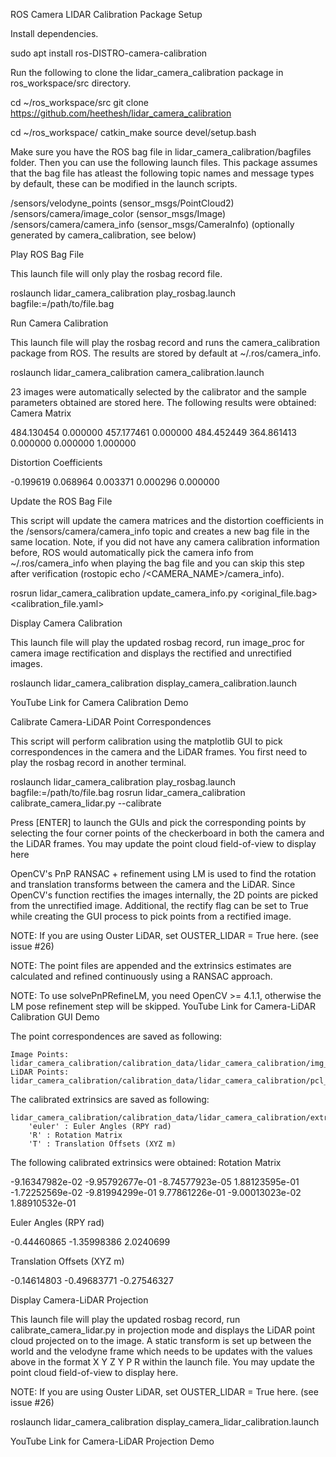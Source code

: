 ROS Camera LIDAR Calibration Package
Setup

Install dependencies.

sudo apt install ros-DISTRO-camera-calibration

Run the following to clone the lidar_camera_calibration package in ros_workspace/src directory.

cd ~/ros_workspace/src
git clone https://github.com/heethesh/lidar_camera_calibration

cd ~/ros_workspace/
catkin_make
source devel/setup.bash

Make sure you have the ROS bag file in lidar_camera_calibration/bagfiles folder. Then you can use the following launch files. This package assumes that the bag file has atleast the following topic names and message types by default, these can be modified in the launch scripts.

/sensors/velodyne_points    (sensor_msgs/PointCloud2)
/sensors/camera/image_color (sensor_msgs/Image)
/sensors/camera/camera_info (sensor_msgs/CameraInfo) (optionally generated by camera_calibration, see below)

Play ROS Bag File

This launch file will only play the rosbag record file.

roslaunch lidar_camera_calibration play_rosbag.launch bagfile:=/path/to/file.bag

Run Camera Calibration

This launch file will play the rosbag record and runs the camera_calibration package from ROS. The results are stored by default at ~/.ros/camera_info.

roslaunch lidar_camera_calibration camera_calibration.launch

23 images were automatically selected by the calibrator and the sample parameters obtained are stored here. The following results were obtained:
Camera Matrix

484.130454    0.000000  457.177461
  0.000000  484.452449  364.861413
  0.000000    0.000000    1.000000

Distortion Coefficients

-0.199619  0.068964  0.003371  0.000296  0.000000

Update the ROS Bag File

This script will update the camera matrices and the distortion coefficients in the /sensors/camera/camera_info topic and creates a new bag file in the same location. Note, if you did not have any camera calibration information before, ROS would automatically pick the camera info from ~/.ros/camera_info when playing the bag file and you can skip this step after verification (rostopic echo /<CAMERA_NAME>/camera_info).

rosrun lidar_camera_calibration update_camera_info.py <original_file.bag> <calibration_file.yaml>

Display Camera Calibration

This launch file will play the updated rosbag record, run image_proc for camera image rectification and displays the rectified and unrectified images.

roslaunch lidar_camera_calibration display_camera_calibration.launch

YouTube Link for Camera Calibration Demo

Calibrate Camera-LiDAR Point Correspondences

This script will perform calibration using the matplotlib GUI to pick correspondences in the camera and the LiDAR frames. You first need to play the rosbag record in another terminal.

roslaunch lidar_camera_calibration play_rosbag.launch bagfile:=/path/to/file.bag
rosrun lidar_camera_calibration calibrate_camera_lidar.py --calibrate

Press [ENTER] to launch the GUIs and pick the corresponding points by selecting the four corner points of the checkerboard in both the camera and the LiDAR frames. You may update the point cloud field-of-view to display here

OpenCV's PnP RANSAC + refinement using LM is used to find the rotation and translation transforms between the camera and the LiDAR. Since OpenCV's function rectifies the images internally, the 2D points are picked from the unrectified image. Additional, the rectify flag can be set to True while creating the GUI process to pick points from a rectified image.

NOTE: If you are using Ouster LiDAR, set OUSTER_LIDAR = True here. (see issue #26)

NOTE: The point files are appended and the extrinsics estimates are calculated and refined continuously using a RANSAC approach.

NOTE: To use solvePnPRefineLM, you need OpenCV >= 4.1.1, otherwise the LM pose refinement step will be skipped.
YouTube Link for Camera-LiDAR Calibration GUI Demo

The point correspondences are saved as following:

    Image Points: lidar_camera_calibration/calibration_data/lidar_camera_calibration/img_corners.npy
    LiDAR Points: lidar_camera_calibration/calibration_data/lidar_camera_calibration/pcl_corners.npy

The calibrated extrinsics are saved as following:

    lidar_camera_calibration/calibration_data/lidar_camera_calibration/extrinsics.npz
        'euler' : Euler Angles (RPY rad)
        'R' : Rotation Matrix
        'T' : Translation Offsets (XYZ m)

The following calibrated extrinsics were obtained:
Rotation Matrix

-9.16347982e-02  -9.95792677e-01  -8.74577923e-05
 1.88123595e-01  -1.72252569e-02  -9.81994299e-01
 9.77861226e-01  -9.00013023e-02   1.88910532e-01

Euler Angles (RPY rad)

-0.44460865  -1.35998386   2.0240699

Translation Offsets (XYZ m)

-0.14614803  -0.49683771  -0.27546327

Display Camera-LiDAR Projection

This launch file will play the updated rosbag record, run calibrate_camera_lidar.py in projection mode and displays the LiDAR point cloud projected on to the image. A static transform is set up between the world and the velodyne frame which needs to be updates with the values above in the format X Y Z Y P R within the launch file. You may update the point cloud field-of-view to display here.

NOTE: If you are using Ouster LiDAR, set OUSTER_LIDAR = True here. (see issue #26)

roslaunch lidar_camera_calibration display_camera_lidar_calibration.launch

YouTube Link for Camera-LiDAR Projection Demo

